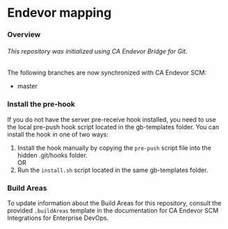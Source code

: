 # **Endevor mapping**
### Overview 

###### This repository was initialized using CA Endevor Bridge for Git.
The following branches are now synchronized with CA Endevor SCM:
* master

### Install the pre-hook

If you do not have the server pre-receive hook installed, you need to use the local pre-push hook script located in the gb-templates folder. You can install the hook in one of two ways:

1. Install the hook manually by copying the ``pre-push`` script file into the hidden .git/hooks folder. 
<br/>OR
2. Run the ``install.sh`` script located in the same gb-templates folder.

### Build Areas

To update information about the Build Areas for this repository, consult the provided ``.buildAreas`` template in the documentation for CA Endevor SCM Integrations for Enterprise DevOps.